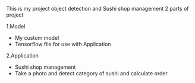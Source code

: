 This is my project object detection and Sushi shop management 2 parts of project

1.Model
  - My custom model
  - Tensorflow file for use with Application

2.Application
  - Sushi shop management
  - Take a photo and detect category of sushi and calculate order
